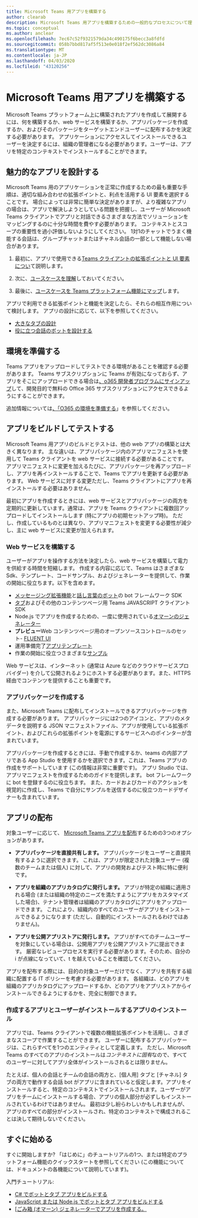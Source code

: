 ```yaml
---
title: Microsoft Teams 用アプリを構築する
author: clearab
description: Microsoft Teams 用アプリを構築するための一般的なプロセスについて理解します。
ms.topic: conceptual
ms.author: anclear
ms.openlocfilehash: 7ec67c52f9321579da34c490175f6becc3a8fdfd
ms.sourcegitcommit: 058b7bbd817af5f513e0e018f2ef562dc3086a84
ms.translationtype: MT
ms.contentlocale: ja-JP
ms.lasthandoff: 04/03/2020
ms.locfileid: "43120256"
---
```

# <a name="building-an-app-for-microsoft-teams"></a>Microsoft Teams 用アプリを構築する

Microsoft Teams プラットフォーム上に構築されたアプリを作成して展開するには、何を構築するか、web サービスを構築するか、アプリパッケージを作成するか、およびそのパッケージをターゲットエンドユーザーに配布するかを決定する必要があります。 アプリケーションにアクセスしてインストールできるユーザーを決定するには、組織の管理者になる必要があります。ユーザーは、アプリを特定のコンテキストでインストールすることができます。

## <a name="design-a-great-app"></a>魅力的なアプリを設計する

Microsoft Teams 用のアプリケーションを正常に作成するための最も重要な手順は、適切な組み合わせの拡張ポイントと、利点を活用する UI 要素を選択することです。 場合によっては非常に簡単な決定がありますが、より複雑なアプリの場合は、アプリで解決しようとしている問題を把握し、ユーザーが Microsoft Teams クライアントでアプリと対話できるさまざまな方法でソリューションをマッピングするのに十分な時間を費やす必要があります。 コンテキストとスコープの重要性を過小評価しないようにしてください。 1対1のチャットでうまく機能する会話は、グループチャットまたはチャネル会話の一部として機能しない場合があります。

1. 最初に、アプリで使用できる[Teams クライアントの拡張ポイントと UI 要素につい](~/concepts/extensibility-points.md)て説明します。

2. 次に、[ユースケースを理解](~/concepts/design/understand-use-cases.md)しておいてください。

3. 最後に、[ユースケースを Teams プラットフォーム機能にマップ](~/concepts/design/map-use-cases.md)します。

アプリで利用できる拡張ポイントと機能を決定したら、それらの相互作用について検討します。 アプリの設計に応じて、以下を参照してください。

* [大きなタブの設計](~/tabs/design/tabs.md)
* [役に立つ会話のボットを設計する](~/bots/design/bots.md)

## <a name="prepare-your-environment"></a>環境を準備する

Teams アプリをアップロードしてテストできる環境があることを確認する必要があります。 Teams サブスクリプションに Teams が有効になっておらず、アプリをそこにアップロードできる場合は[、o365 開発者プログラムにサインアップ](https://developer.microsoft.com/microsoft-365/dev-program)して、開発目的で無料の Office 365 サブスクリプションにアクセスできるようにすることができます。

追加情報については[、「O365 の環境を準備する](~/concepts/build-and-test/prepare-your-o365-tenant.md)」を参照してください。

## <a name="build-and-test-your-app"></a>アプリをビルドしてテストする

Microsoft Teams 用アプリのビルドとテストは、他の web アプリの構築とは大きく異なります。 主な違いは、アプリパッケージ内のアプリマニフェストを使用して Teams クライアントを web サービスに接続する必要があることです。 アプリマニフェストに変更を加えるたびに、アプリパッケージを再アップロードし、アプリを再インストールすることで、Teams でアプリを更新する必要があります。 Web サービスに対する変更ただし、Teams クライアントにアプリを再インストールする必要はありません。

最初にアプリを作成するときには、web サービスとアプリパッケージの両方を定期的に更新しています。通常は、アプリを Teams クライアントに複数回アップロードしてインストールします (特にアプリの初期セットアップ時)。 ただし、作成しているものとは異なり、アプリマニフェストを変更する必要性が減少し、主に web サービスに変更が加えられます。

### <a name="build-your-web-services"></a>Web サービスを構築する

ユーザーがアプリを操作する方法を決定したら、web サービスを構築して電力を供給する時間を短縮します。 作成する内容に応じて、Teams はさまざまな Sdk、テンプレート、コードサンプル、およびジェネレーターを提供して、作業の開始に役立ちます。以下を含めます。

* [メッセージング拡張機能](~/messaging-extensions/what-are-messaging-extensions.md)と[話し言葉のボット](~/bots/what-are-bots.md)の bot フレームワーク SDK
* [タブ](~/tabs/what-are-tabs.md)およびその他のコンテンツページ用 Teams JAVASCRIPT クライアント SDK
* Node.js でアプリを作成するための、一度に使用されている[オマーンのジェネレーター](~/tutorials/get-started-yeoman.md)
* **プレビュー**Web コンテンツページ用のオープンソースコントロールのセット- [FLUENT UI](https://microsoft.github.io/fluent-ui-react/)
* 運用準備完了[アプリテンプレート](~/samples/app-templates.md)
* 作業の開始に役立つさまざまな[サンプル](~/samples/code-samples.md)

Web サービスは、インターネット (通常は Azure などのクラウドサービスプロバイダー) を介して公開されるようにホストする必要があります。また、HTTPS 経由でコンテンツを提供することも重要です。

### <a name="create-your-app-package"></a>アプリパッケージを作成する

また、Microsoft Teams に配布してインストールできるアプリパッケージを作成する必要があります。 アプリパッケージには2つのアイコンと、アプリのメタデータを説明する JSON マニフェストファイル、アプリが使用している拡張ポイント、およびこれらの拡張ポイントを電源にするサービスへのポインターが含まれています。

アプリパッケージを作成するときには、手動で作成するか、teams の内部アプリである App Studio を使用するかを選択できます。これは、Teams アプリの作成をサポートしています (この情報は非常に重要です)。 アプリ Studio では、アプリマニフェストを作成するためのガイドを提供します。 bot フレームワークに bot を登録するのに役立ちます。 また、カードおよびカードのアクションを視覚的に作成し、Teams で自分にサンプルを送信するのに役立つカードデザイナーも含まれています。

## <a name="distributing-your-app"></a>アプリの配布

対象ユーザーに応じて、 [Microsoft Teams アプリを配布](~/concepts/deploy-and-publish/apps-publish.md)するための3つのオプションがあります。

* **アプリパッケージを直接共有します。** アプリパッケージをユーザーと直接共有するように選択できます。 これは、アプリが限定された対象ユーザー (複数のチームまたは個人) に対して、アプリの開発およびテスト時に特に便利です。
  
* **アプリを組織のアプリカタログに発行します。** アプリが特定の組織に適用される場合 (または組織の特定のニーズを満たすようにアプリをカスタマイズした場合)、テナント管理者は組織のアプリカタログにアプリをアップロードできます。 これにより、組織内のすべてのユーザーがアプリをインストールできるようになります (ただし、自動的にインストールされるわけではありません)。
  
* **アプリを公開アプリストアに発行します。** アプリがすべてのチームユーザーを対象にしている場合は、公開用アプリを公開アプリストアに提出できます。 厳密なレビュープロセスを実行する必要があります。そのため、自分の i が点線になっていて、t を越えていることを確認してください。

アプリを配布する際には、目的の対象ユーザーだけでなく、アプリを共有する組織に配置する IT ポリシーを考慮する必要があります。 各組織は、どのアプリを組織のアプリカタログにアップロードするか、どのアプリをアプリストアからインストールできるようにするかを、完全に制御できます。

### <a name="the-app-you-create-versus-the-app-your-users-install"></a>作成するアプリとユーザーがインストールするアプリのインストール

アプリでは、Teams クライアントで複数の機能拡張ポイントを活用し、さまざまなスコープで作業することができます。 ユーザーに配布するアプリパッケージは、これらすべてを1つのエンティティとして定義します。 ただし、Microsoft Teams のすべてのアプリのインストールは*コンテキストに固有*なので、すべてのユーザーに対してアプリ全体がインストールされるとは限りません。

たとえば、個人の会話とチームの会話の両方と、[個人用] タブと [チャネル] タブの両方で動作する会話 bot がアプリに含まれていると仮定します。アプリをインストールすると、特定のコンテキストでインストールされます。ユーザーがアプリをチームにインストールする場合、アプリの個人部分が必ずしもインストールされているわけではありません。 最初は少し紛らわしいかもしれませんが、アプリのすべての部分がインストールされ、特定のコンテキストで構成されることは決して期待しないでください。

## <a name="get-started-quickly"></a>すぐに始める

すぐに開始しますか? 「はじめに」のチュートリアルの1つ、または特定のプラットフォーム機能のクイックスタートを参照してください (この機能については、ドキュメントの各機能について説明しています)。

入門チュートリアル:

* [C# でボットとタブ アプリをビルドする](~/tutorials/get-started-dotnet-app-studio.md)
* [JavaScript または Node.js でボットとタブ アプリをビルドする](~/tutorials/get-started-nodejs-app-studio.md)
* [[ごみ箱 (オマーン) ジェネレーターでアプリを作成する。](~/tutorials/get-started-yeoman.md)
